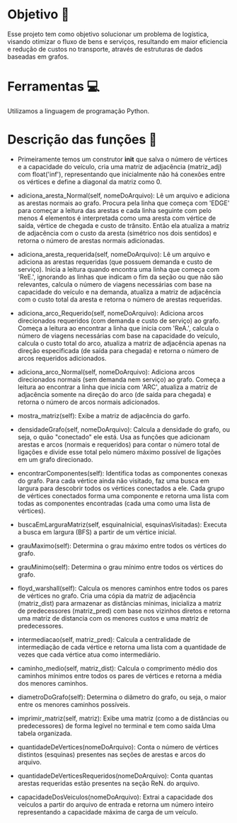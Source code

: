 # Objetivo 📌

Esse projeto tem como objetivo solucionar um problema de logística, visando otimizar o fluxo de bens e serviços, resultando em maior eficiencia e redução de custos no transporte, através de estruturas de dados baseadas em grafos.

# Ferramentas 💻

Utilizamos a linguagem de programação Python.

# Descrição das funções 📜

- Primeiramente temos um construtor __init__ que salva o número de vértices e a capacidade do veículo, cria uma matriz de adjacência (matriz_adj) com float('inf'), representando que inicialmente não há conexões entre os vértices e define a diagonal da matriz como 0.
  
- adiciona_aresta_Normal(self, nomeDoArquivo): Lê um arquivo e adiciona as arestas normais ao grafo. Procura pela linha que começa com 'EDGE' para começar a leitura das arestas e cada linha seguinte com pelo menos 4 elementos é interpretada como uma aresta com vértice de saída, vértice de chegada e custo de trânsito. Então ela atualiza a matriz de adjacência com o custo da aresta (simétrico nos dois sentidos) e retorna o número de arestas normais adicionadas.
  
- adiciona_aresta_requerida(self, nomeDoArquivo): Lê um arquivo e adiciona as arestas requeridas (que possuem demanda e custo de serviço). Inicia a leitura quando encontra uma linha que começa com 'ReE.', ignorando as linhas que indicam o fim da seção ou que não são relevantes, calcula o número de viagens necessárias com base na capacidade do veículo e na demanda, atualiza a matriz de adjacência com o custo total da aresta e retorna o número de arestas requeridas.
  
- adiciona_arco_Requerido(self, nomeDoArquivo): Adiciona arcos direcionados requeridos (com demanda e custo de serviço) ao grafo. Começa a leitura ao encontrar a linha que inicia com 'ReA.', calcula o número de viagens necessárias com base na capacidade do veículo, calcula o custo total do arco, atualiza a matriz de adjacência apenas na direção especificada (de saída para chegada) e retorna o número de arcos requeridos adicionados.

- adiciona_arco_Normal(self, nomeDoArquivo): Adiciona arcos direcionados normais (sem demanda nem serviço) ao grafo. Começa a leitura ao encontrar a linha que inicia com 'ARC', atualiza a matriz de adjacência somente na direção do arco (de saída para chegada) e retorna o número de arcos normais adicionados.

- mostra_matriz(self): Exibe a matriz de adjacência do garfo.

- densidadeGrafo(self, nomeDoArquivo): Calcula a densidade do grafo, ou seja, o quão "conectado" ele está. Usa as funções que adicionam arestas e arcos (normais e requeridos) para contar o número total de ligações e divide esse total pelo número máximo possível de ligações em um grafo direcionado.

- encontrarComponentes(self): Identifica todas as componentes conexas do grafo. Para cada vértice ainda não visitado, faz uma busca em largura para descobrir todos os vértices conectados a ele. Cada grupo de vértices conectados forma uma componente e retorna uma lista com todas as componentes encontradas (cada uma como uma lista de vértices).

- buscaEmLarguraMatriz(self, esquinaInicial, esquinasVisitadas): Executa a busca em largura (BFS) a partir de um vértice inicial.

- grauMaximo(self): Determina o grau máximo entre todos os vértices do grafo.

- grauMinimo(self): Determina o grau mínimo entre todos os vértices do grafo.

- floyd_warshall(self): Calcula os menores caminhos entre todos os pares de vértices no grafo. Cria uma cópia da matriz de adjacência (matriz_dist) para armazenar as distâncias mínimas, inicializa a matriz de predecessores (matriz_pred) com base nos vizinhos diretos e retorna uma matriz de distancia com os menores custos e uma matriz de predecessores.

- intermediacao(self, matriz_pred): Calcula a centralidade de intermediação de cada vértice e retorna uma lista com a quantidade de vezes que cada vértice atua como intermediário.

- caminho_medio(self, matriz_dist): Calcula o comprimento médio dos caminhos mínimos entre todos os pares de vértices e retorna a média dos menores caminhos.

- diametroDoGrafo(self): Determina o diâmetro do grafo, ou seja, o maior entre os menores caminhos possíveis.

- imprimir_matriz(self, matriz): Exibe uma matriz (como a de distâncias ou predecessores) de forma legível no terminal e tem como saída Uma tabela organizada.

- quantidadeDeVertices(nomeDoArquivo): Conta o número de vértices distintos (esquinas) presentes nas seções de arestas e arcos do arquivo.

- quantidadeDeVerticesRequeridos(nomeDoArquivo):  Conta quantas arestas requeridas estão presentes na seção ReN. do arquivo.

- capacidadeDosVeiculos(nomeDoArquivo): Extrai a capacidade dos veículos a partir do arquivo de entrada e retorna um número inteiro representando a capacidade máxima de carga de um veículo.
